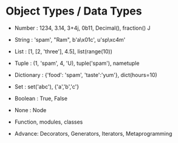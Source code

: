 # Object Types / Data Types 

- Number : 1234, 3.14, 3+4j, 0b11, Decimal(), fraction()
J
- String : 'spam', "Ram", b'a\x01c', u'sp\xc4m'

- List : [1, [2, 'three'], 4.5], list(range(10))

- Tuple : (1, 'spam', 4, 'U), tuple('spam'), nametuple

- Dictionary : {'food': 'spam', 'taste':'yum'}, dict(hours=10)

- Set : set('abc'), {'a','b','c'}

- Boolean : True, False

- None : Node

- Function, modules, classes

- Advance: Decorators, Generators, Iterators, Metaprogramming